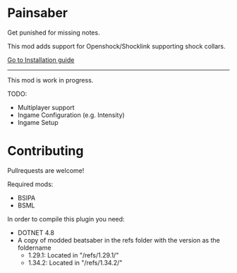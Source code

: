 # Painsaber

Get punished for missing notes.

This mod adds support for Openshock/Shocklink supporting shock collars.



[Go to Installation guide](INSTALLATION.md)

--------------

This mod is work in progress.

TODO:
- Multiplayer support
- Ingame Configuration (e.g. Intensity)
- Ingame Setup


# Contributing

Pullrequests are welcome!

Required mods:
- BSIPA
- BSML

In order to compile this plugin you need:
- DOTNET 4.8
- A copy of modded beatsaber in the refs folder with the version as the foldername
    - 1.29.1: Located in "/refs/1.29.1/"
    - 1.34.2: Located in "/refs/1.34.2/"